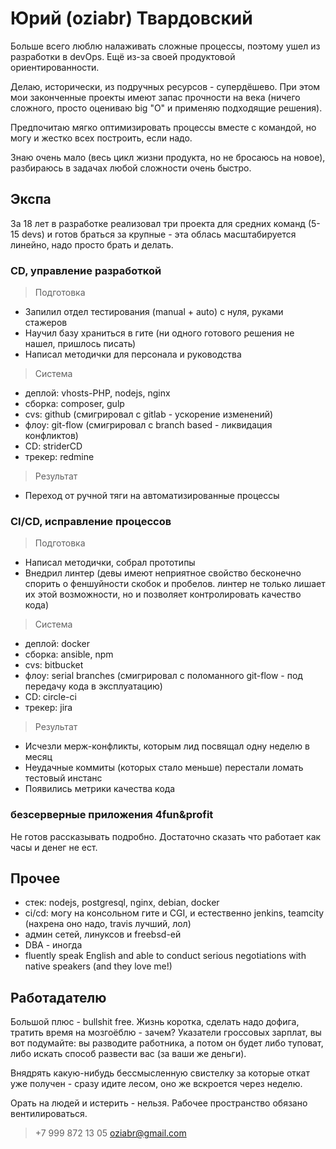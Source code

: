 # Юрий (oziabr) Твардовский

Больше всего люблю налаживать сложные процессы, поэтому ушел из разработки в devOps. Ещё из-за своей продуктовой ориентированности.

Делаю, исторически, из подручных ресурсов - супердёшево. При этом мои законченные проекты имеют запас прочности на века (ничего сложного, просто оцениваю big "O" и применяю подходящие решения).

Предпочитаю мягко оптимизировать процессы вместе с командой, но могу и жестко всех построить, если надо.

Знаю очень мало (весь цикл жизни продукта, но не бросаюсь на новое), разбираюсь в задачах любой сложности очень быстро.

## Экспа

За 18 лет в разработке реализовал три проекта для средних команд (5-15 devs) и готов браться за крупные - эта облась масштабируется линейно, надо просто брать и делать.

### CD, управление разработкой
> Подготовка
- Запилил отдел тестирования (manual + auto) с нуля, руками стажеров
- Научил базу храниться в гите (ни одного готового решения не нашел, пришлось писать)
- Написал методички для персонала и руководства
> Система
- деплой: vhosts-PHP, nodejs, nginx
- сборка: composer, gulp
- cvs: github (смигрировал с gitlab - ускорение изменений)
- флоу: git-flow (смигрировал с branch based - ликвидация конфликтов)
- CD: striderCD
- трекер: redmine
> Результат
- Переход от ручной тяги на автоматизированные процессы

### CI/CD, исправление процессов
> Подготовка
- Написал методички, собрал прототипы
- Внедрил линтер (девы имеют неприятное свойство бесконечно спорить о феншуйности скобок и пробелов. линтер не только лишает их этой возможности, но и позволяет контролировать качество кода)
> Система
- деплой: docker
- сборка: ansible, npm
- cvs: bitbucket
- флоу: serial branches (смигрировал с поломанного git-flow - под передачу кода в эксплуатацию)
- CD: circle-ci
- трекер: jira
> Результат
- Исчезли мерж-конфликты, которым лид посвящал одну неделю в месяц
- Неудачные коммиты (которых стало меньше) перестали ломать тестовый инстанс
- Появились метрики качества кода

### безсерверные приложения 4fun&profit
Не готов рассказывать подробно. Достаточно сказать что работает как часы и денег не ест.

## Прочее
- стек: nodejs, postgresql, nginx, debian, docker
- ci/cd: могу на консольном гите и CGI, и естественно jenkins, teamcity (нахрена оно надо, travis лучший, лол)
- админ сетей, линуксов и freebsd-ей
- DBA - иногда
- fluently speak English and able to conduct serious negotiations with native speakers (and they love me!)

## Работадателю
Большой плюс - bullshit free. Жизнь коротка, сделать надо дофига, тратить время на мозгоёблю - зачем? Указатели гроссовых зарплат, вы вот подумайте: вы разводите работника, а потом он будет либо туповат, либо искать способ развести вас (за ваши же деньги).

Внядрять какую-нибудь бессмысленную свистелку за которые откат уже получен - сразу идите лесом, оно же вскроется через неделю.

Орать на людей и истерить - нельзя. Рабочее пространство обязано вентилироваться.

> +7 999 872 13 05
> oziabr@gmail.com

